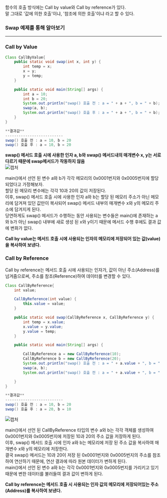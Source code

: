 함수의 호출 방식에는 Call by value와 Call by reference가 있다.              
말 그대로 '값에 의한 호출'이냐, '참조에 의한 호출'이냐 라고 할 수 있다.                   

### Swap 예제를 통해 알아보기
*************************************

### Call by Value
```java
Class CallByValue{
    public static void swap(int x, int y) {
        int temp = x;
        x = y;
        y = temp;
    }

    public static void main(String[] args) {
        int a = 10;
        int b = 20;
        System.out.println("swap() 호출 전 : a = " + a + ", b = " + b);
        swap(a, b);
        System.out.println("swap() 호출 후 : a = " + a + ", b = " + b);
    }
}

**결과값**
--------------------------
swap() 호출 전 : a = 10, b = 20
swap() 호출 후 : a = 10, b = 20
```

**swap() 메서드 호출 시에 사용한 인자 a, b와 swap() 메서드내의 매개변수 x, y는 서로 다르기 때문에 swap메서드가 작동하지 않음**             
![캡처](https://user-images.githubusercontent.com/84822464/125287834-5fdedb80-e358-11eb-8520-c6ff5c8485bf.PNG)

main()에서 선언 된 변수 a와 b가 각각 메모리의 0x0001번지와 0x0005번지에 할당 되었다고 가정해보자.      
할당 된 메모리 변수에는 각각 10과 20의 값이 저장된다.       
이후, swap() 메서드 호출 시에 사용한 인자 a와 b는 할당 된 메모리 주소가 아닌 메모리에 담겨져 있던 값만이 복사되어 swap() 메서드 내부의 매개변수 x와 y의 메모리 주소에 담겨지게 된다.      
당연하게도 swap() 메서드가 수행하는 동안 사용되는 변수들은 main()에 존재하는 a와 b가 아닌 swap() 내부에 새로 생성 된 x와 y이기 때문에 메서드 수행 후에도 결과 값에 변화가 없다.            

**Call by value는 메서드 호출 시에 사용되는 인자의 메모리에 저장되어 있는 값(value)을 복사하여 보낸다.**         


### Call by Reference
Call by reference는 메서드 호출 시에 사용되는 인자가, 값이 아닌 주소(Address)를 넘겨줌으로써, 주소를 참조(Reference)하여 데이터를 변경할 수 있다.

```java
Class CallByReference{
    int value;

    CallByReference(int value) {
        this.value = value;
    }

    public static void swap(CallByReference x, CallByReference y) {
        int temp = x.value;
        x.value = y.value;
        y.value = temp;
    }

    public static void main(String[] args) {

        CallByReference a = new CallByReference(10);
        CallByReference b = new CallByReference(20);
        System.out.println("swap() 호출 전 : a = " + a.value + ", b = " + b.value);
        swap(a, b);
        System.out.println("swap() 호출 전 : a = " + a.value + ", b = " + b.value);

    }
}

**결과값**
--------------------------
swap() 호출 전 : a = 10, b = 20
swap() 호출 후 : a = 20, b = 10
```

![캡처](https://user-images.githubusercontent.com/84822464/125288789-7e91a200-e359-11eb-90c2-73ce0d470a86.PNG)

main()에서 선언 된 CallByReference 타입의 변수 a와 b는 각각 객체를 생성하여 0x0001번지와 0x0005번지에 저장된 10과 20의 주소 값을 저장하게 된다.         
이후, swap() 메서드 호출 시에 인자 a와 b는 메모리에 저장 된 주소 값을 복사하여 매개변수 x와 y의 메모리에 저장한다.             
결국 swap() 메서드는 10과 20이 저장 된 0x0001번지와 0x0005번지의 주소를 참조하여 연산하기 때문에, 연산 결과에 따라 원본 데이터가 변하게 된다.           
main()에서 선언 된 변수 a와 b는 각각 0x0001번지와 0x0005번지를 가리키고 있기 때문에 변한 데이터를 불러들여 결과 값이 변하게 된다.             

**Call by reference는 메서드 호출 시 사용되는 인자 값의 메모리에 저장되어있는 주소(Address)를 복사하여 보낸다.**            
